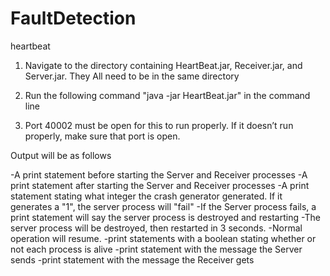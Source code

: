 # FaultDetection
heartbeat

1. Navigate to the directory containing HeartBeat.jar, Receiver.jar, and Server.jar. They All need to be in the same directory

2. Run the following command "java -jar HeartBeat.jar" in the command line

3. Port 40002 must be open for this to run properly. If it doesn’t run properly, make sure that port is open.

Output will be as follows

-A print statement before starting the Server and Receiver processes
-A print statement after starting the Server and Receiver processes
-A print statement stating what integer the crash generator generated. If it generates a "1", the server process will "fail"
	-If the Server process fails, a print statement will say the server process is destroyed and restarting
	-The server process will be destroyed, then restarted in 3 seconds.
	-Normal operation will resume.
-print statements with a boolean stating whether or not each process is alive
-print statement with the message the Server sends
-print statement with the message the Receiver gets
